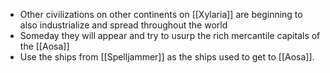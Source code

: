 - Other civilizations on other continents on [[Xylaria]] are beginning to also industrialize and spread throughout the world
- Someday they will appear and try to usurp the rich mercantile capitals of the [[Aosa]]
- Use the ships from [[Spelljammer]] as the ships used to get to [[Aosa]].